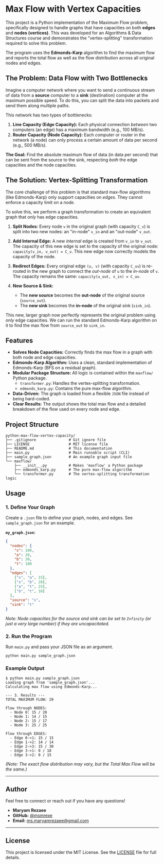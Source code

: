 # Max Flow with Vertex Capacities

This project is a Python implementation of the Maximum Flow problem, specifically designed to handle graphs that have capacities on both **edges** and **nodes (vertices)**. This was developed for an Algorithms & Data Structures course and demonstrates the "vertex-splitting" transformation required to solve this problem.

The program uses the **Edmonds-Karp** algorithm to find the maximum flow and reports the total flow as well as the flow distribution across all original nodes and edges.

## The Problem: Data Flow with Two Bottlenecks

Imagine a computer network where you want to send a continuous stream of data from a **source** computer to a **sink** (destination) computer at the maximum possible speed. To do this, you can split the data into packets and send them along multiple paths.

This network has two types of bottlenecks:

1.  **Line Capacity (Edge Capacity):** Each physical connection *between* two computers (an edge) has a maximum bandwidth (e.g., 100 MB/s).
2.  **Router Capacity (Node Capacity):** Each *computer* or router in the network (a node) can only process a certain amount of data per second (e.g., 500 MB/s).

**The Goal:** Find the absolute maximum flow of data (in data per second) that can be sent from the source to the sink, respecting *both* the edge capacities and the node capacities.

## The Solution: Vertex-Splitting Transformation

The core challenge of this problem is that standard max-flow algorithms (like Edmonds-Karp) only support capacities on *edges*. They cannot enforce a capacity limit on a *node*.

To solve this, we perform a graph transformation to create an equivalent graph that *only* has edge capacities.

1.  **Split Nodes:** Every node `v` in the original graph (with capacity `C_v`) is split into two new nodes: an "in-node" `v_in` and an "out-node" `v_out`.

2.  **Add Internal Edge:** A new *internal* edge is created from `v_in` to `v_out`. The capacity of this new edge is set to the capacity of the original node: `capacity(v_in, v_out) = C_v`. This new edge now correctly models the capacity of the node.

3.  **Redirect Edges:** Every original edge `(u, v)` (with capacity `C_uv`) is re-routed in the new graph to connect the *out-node* of `u` to the *in-node* of `v`. The capacity remains the same: `capacity(u_out, v_in) = C_uv`.

4.  **New Source & Sink:**

      * The **new source** becomes the **out-node** of the original source (`source_out`).
      * The **new sink** becomes the **in-node** of the original sink (`sink_in`).

This new, larger graph now perfectly represents the original problem using *only* edge capacities. We can run the standard Edmonds-Karp algorithm on it to find the max flow from `source_out` to `sink_in`.

## Features

  * **Solves Node Capacities:** Correctly finds the max flow in a graph with both node and edge capacities.
  * **Edmonds-Karp Algorithm:** Uses a clean, standard implementation of Edmonds-Karp (BFS on a residual graph).
  * **Modular Package Structure:** All logic is contained within the `maxflow/` Python package.
      * `transformer.py`: Handles the vertex-splitting transformation.
      * `edmonds_karp.py`: Contains the pure max-flow algorithm.
  * **Data-Driven:** The graph is loaded from a flexible `JSON` file instead of being hard-coded.
  * **Clear Results:** The output shows the total max flow and a detailed breakdown of the flow used on every node and edge.

## Project Structure

```
python-max-flow-vertex-capacity/
├── .gitignore               # Git ignore file
├── LICENSE                  # MIT license file
├── README.md                # This documentation
├── main.py                  # Main runnable script (CLI)
├── sample_graph.json        # An example graph input file
└── maxflow/
    ├── __init__.py          # Makes 'maxflow' a Python package
    ├── edmonds_karp.py      # The pure max-flow algorithm
    └── transformer.py       # The vertex-splitting transformation logic
```

## Usage

### 1. Define Your Graph

Create a `.json` file to define your graph, nodes, and edges. See `sample_graph.json` for an example.

**`my_graph.json`:**
```json
{
  "nodes": {
    "s": 100,
    "a": 20,
    "b": 30,
    "t": 100
  },
  "edges": [
    ["s", "a", 15],
    ["s", "b", 20],
    ["a", "t", 25],
    ["b", "t", 10]
  ],
  "source": "s",
  "sink": "t"
}
```
*Note: Node capacities for the source and sink can be set to `Infinity` (or just a very large number) if they are uncapacitated.*

### 2. Run the Program

Run `main.py` and pass your JSON file as an argument.

```bash
python main.py sample_graph.json
```

### Example Output

```
$ python main.py sample_graph.json
Loading graph from 'sample_graph.json'...
Calculating max flow using Edmonds-Karp...

--- 3. Results ---
TOTAL MAXIMUM FLOW: 29

Flow through NODES:
  - Node 0: 15 / 20
  - Node 1: 14 / 15
  - Node 2: 15 / 17
  - Node 3: 25 / 25

Flow through EDGES:
  - Edge 0->1: 15 / 15
  - Edge 1->2: 14 / 14
  - Edge 2->3: 15 / 30
  - Edge 3->1: 0 / 18
  - Edge 3->2: 0 / 15
```
*(Note: The exact flow distribution may vary, but the Total Max Flow will be the same.)*

---

## Author

Feel free to connect or reach out if you have any questions!

* **Maryam Rezaee**
* **GitHub:** [@msmrexe](https://github.com/msmrexe)
* **Email:** [ms.maryamrezaee@gmail.com](mailto:ms.maryamrezaee@gmail.com)

---

## License

This project is licensed under the MIT License. See the [LICENSE](LICENSE) file for full details.
